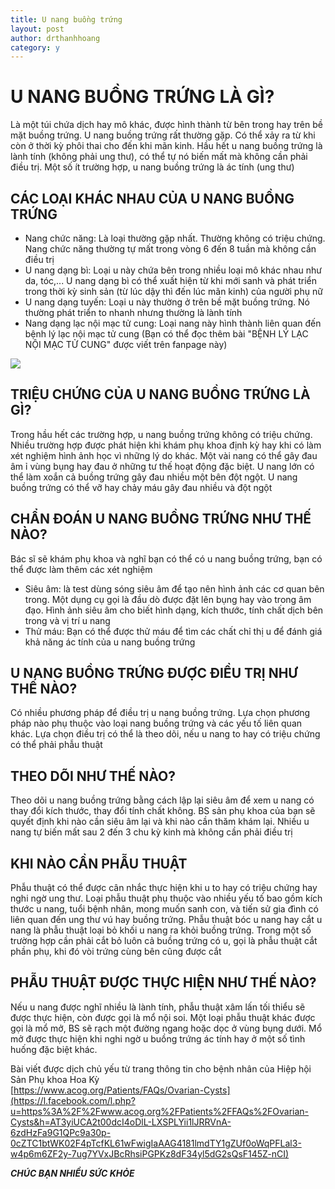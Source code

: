 ```yaml
---
title: U nang buồng trứng
layout: post
author: drthanhhoang
category: y
---
```


# U NANG BUỒNG TRỨNG LÀ GÌ?  
Là một túi chứa dịch hay mô khác, được hình thành từ bên trong hay trên bề mặt buồng trứng. U nang buồng trứng rất thường gặp. Có thể xảy ra từ khi còn ở thời kỳ phôi thai cho đến khi mãn kinh. Hầu hết u nang buồng trứng là lành tính (không phải ung thư), có thể tự nó biến mất mà không cần phải điều trị. Một số ít trường hợp, u nang buồng trứng là ác tính (ung thư)

## CÁC LOẠI KHÁC NHAU CỦA U NANG BUỒNG TRỨNG  
- Nang chức năng: Là loại thường gặp nhất. Thường không có triệu chứng. Nang chức năng thường tự mất trong vòng 6 đến 8 tuần mà không cần điều trị  
- U nang dạng bì: Loại u này chứa bên trong nhiều loại mô khác nhau như da, tóc,... U nang dạng bì có thể xuất hiện từ khi mới sanh và phát triển trong thời kỳ sinh sản (từ lúc dậy thì đến lúc mãn kinh) của người phụ nữ  
- U nang dạng tuyến: Loại u này thường ở trên bề mặt buồng trứng. Nó thường phát triển to nhanh nhưng thường là lành tính  
- Nang dạng lạc nội mạc tử cung: Loại nang này hình thành liên quan đến bệnh lý lạc nội mạc tử cung (Bạn có thể đọc thêm bài "BỆNH LÝ LẠC NỘI MẠC TỬ CUNG" được viết trên fanpage này)

![](https://scontent.fsgn2-2.fna.fbcdn.net/v/t45.1600-4/cp0/q90/c38.0.175.175/29962443_23842795834150479_7072916907141103616_n.png.jpg?_nc_cat=0&efg=eyJxZV9ncm91cHMiOlsibm9fc2FmZV9pbWFnZV9mb3JfYWRzX2ltYWdlIl19&oh=835a3f7017e2e1063d3eeb11e74d3832&oe=5C12CBA0)

## TRIỆU CHỨNG CỦA U NANG BUỒNG TRỨNG LÀ GÌ?  
Trong hầu hết các trường hợp, u nang buồng trứng không có triệu chứng. Nhiều trường hợp được phát hiện khi khám phụ khoa định kỳ hay khi có làm xét nghiệm hình ảnh học vì những lý do khác. Một vài nang có thể gây đau âm ỉ vùng bụng hay đau ở những tư thế hoạt động đặc biệt. U nang lớn có thể làm xoắn cả buồng trứng gây đau nhiều một bên đột ngột. U nang buồng trứng có thể vỡ hay chảy máu gây đau nhiều và đột ngột

## CHẨN ĐOÁN U NANG BUỒNG TRỨNG NHƯ THẾ NÀO?  
Bác sĩ sẽ khám phụ khoa và nghĩ bạn có thể có u nang buồng trứng, bạn có thể được làm thêm các xét nghiệm  
- Siêu âm: là test dùng sóng siêu âm để tạo nên hình ảnh các cơ quan bên trong. Một dụng cụ gọi là đầu dò được đặt lên bụng hay vào trong âm đạo. Hình ảnh siêu âm cho biết hình dạng, kích thước, tính chất dịch bên trong và vị trí u nang  
- Thử máu: Bạn có thể được thử máu để tìm các chất chỉ thị u để đánh giá khả năng ác tính của u nang buồng trứng

## U NANG BUỒNG TRỨNG ĐƯỢC ĐIỀU TRỊ NHƯ THẾ NÀO?  
Có nhiều phương pháp để điều trị u nang buồng trứng. Lựa chọn phương pháp nào phụ thuộc vào loại nang buồng trứng và các yếu tố liên quan khác. Lựa chọn điều trị có thể là theo dõi, nếu u nang to hay có triệu chứng có thể phải phẫu thuật

## THEO DÕI NHƯ THẾ NÀO?  
Theo dõi u nang buồng trứng bằng cách lập lại siêu âm để xem u nang có thay đổi kích thước, thay đổi tính chất không. BS sản phụ khoa của bạn sẽ quyết định khi nào cần siêu âm lại và khi nào cần thăm khám lại. Nhiều u nang tự biến mất sau 2 đến 3 chu kỳ kinh mà không cần phải điều trị

## KHI NÀO CẦN PHẪU THUẬT  
Phẫu thuật có thể được cân nhắc thực hiện khi u to hay có triệu chứng hay nghi ngờ ung thư. Loại phẫu thuật phụ thuộc vào nhiều yếu tố bao gồm kích thước u nang, tuổi bệnh nhân, mong muốn sanh con, và tiến sử gia đình có liên quan đến ung thư vú hay buồng trứng. Phẫu thuật bóc u nang hay cắt u nang là phẫu thuật loại bỏ khối u nang ra khỏi buồng trứng. Trong một số trường hợp cần phải cắt bỏ luôn cả buồng trứng có u, gọi là phẫu thuật cắt phần phụ, khi đó vòi trứng cùng bên cũng được cắt

## PHẪU THUẬT ĐƯỢC THỰC HIỆN NHƯ THẾ NÀO?  
Nếu u nang được nghĩ nhiều là lành tính, phẫu thuật xâm lấn tối thiểu sẽ được thực hiện, còn được gọi là mổ nội soi. Một loại phẫu thuật khác được gọi là mổ mở, BS sẽ rạch một đường ngang hoặc dọc ở vùng bụng dưới. Mổ mở được thực hiện khi nghi ngờ u buồng trứng ác tính hay ở một số tình huống đặc biệt khác.

Bài viết được dịch chủ yếu từ trang thông tin cho bệnh nhân của Hiệp hội Sản Phụ khoa Hoa Kỳ  
[https://www.acog.org/Patients/FAQs/Ovarian-Cysts](https://l.facebook.com/l.php?u=https%3A%2F%2Fwww.acog.org%2FPatients%2FFAQs%2FOvarian-Cysts&h=AT3yiUCA2t00dcI4oDlL-LXSPLYii1lJRRVnA-6zdHzFa9G1QPc9a30p-0cZTC1btWK02F4pTcfKL61wFwigIaAAG4181lmdTY1gZUf0oWqPFLal3-w4p6m6ZF2y-7ug7YVxJBcRhsiPGPKz8dF34yl5dG2sQsF145Z-nCI)

***CHÚC BẠN NHIỀU SỨC KHỎE***